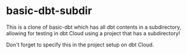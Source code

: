 # basic-dbt-subdir

This is a clone of basic-dbt which has all dbt contents in a subdirectory, allowing for testing in dbt Cloud using a project that has a subdirectory!

Don't forget to specify this in the project setup on dbt Cloud.
